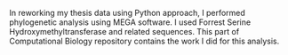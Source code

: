 In reworking my thesis data using Python approach, I performed phylogenetic analysis using MEGA software.
I used Forrest Serine Hydroxymethyltransferase and related sequences.
This part of Computational Biology repository contains the work I did for this analysis.